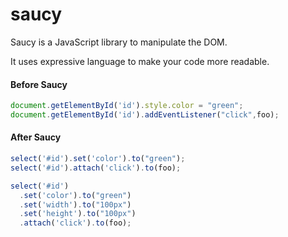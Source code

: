 # saucy
Saucy is a JavaScript library to manipulate the DOM.

It uses expressive language to make your code more readable.

#### Before Saucy
``` JavaScript
document.getElementById('id').style.color = "green";
document.getElementById('id').addEventListener("click",foo);
```

#### After Saucy
``` JavaScript
select('#id').set('color').to("green");
select('#id').attach('click').to(foo);

select('#id')
  .set('color').to("green")
  .set('width').to("100px")
  .set('height').to("100px")
  .attach('click').to(foo);

```


 
